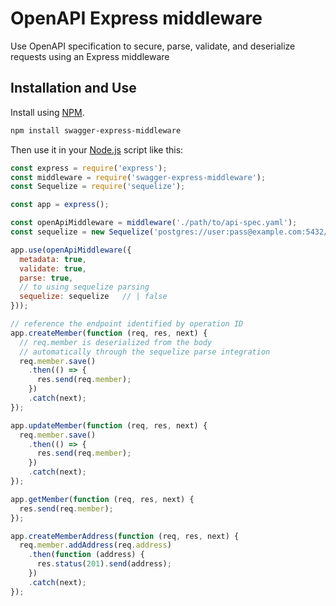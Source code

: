 OpenAPI Express middleware
==========================

Use OpenAPI specification to secure, parse, validate, and deserialize requests using an Express middleware

Installation and Use
--------------------
Install using [NPM](https://docs.npmjs.com/getting-started/what-is-npm).

```bash
npm install swagger-express-middleware
```
Then use it in your [Node.js](http://nodejs.org/) script like this:

```javascript
const express = require('express');
const middleware = require('swagger-express-middleware');
const Sequelize = require('sequelize');

const app = express();

const openApiMiddleware = middleware('./path/to/api-spec.yaml');
const sequelize = new Sequelize('postgres://user:pass@example.com:5432/dbname');

app.use(openApiMiddleware({
  metadata: true,
  validate: true,
  parse: true,
  // to using sequelize parsing
  sequelize: sequelize   // | false
}));

// reference the endpoint identified by operation ID
app.createMember(function (req, res, next) {  
  // req.member is deserialized from the body
  // automatically through the sequelize parse integration
  req.member.save()
    .then(() => {
      res.send(req.member);
    })
    .catch(next);
});

app.updateMember(function (req, res, next) {
  req.member.save()
    .then(() => {
      res.send(req.member);
    })    
    .catch(next);
});

app.getMember(function (req, res, next) {
  res.send(req.member);
});

app.createMemberAddress(function (req, res, next) {
  req.member.addAddress(req.address)
    .then(function (address) {
      res.status(201).send(address);
    })
    .catch(next);
});



```